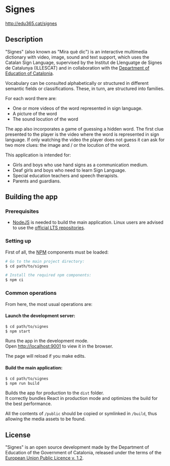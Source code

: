 # Signes

http://edu365.cat/signes

## Description

"Signes" (also known as "Mira què dic") is an interactive multimedia dictionary with video, image, sound and text support, which uses the Catalan Sign Language, supervised by the Institut de Llenguatge de Signes de Catalunya (ILLESCAT) and in collaboration with the [Department of Education of Catalonia](http://xtec.gencat.cat).

Vocabulary can be consulted alphabetically or structured in different semantic fields or classifications. These, in turn, are structured into families.

For each word there are:
- One or more videos of the word represented in sign language.
- A picture of the word
- The sound locution of the word

The app also incorporates a game of guessing a hidden word. The first clue presented to the player is the video where the word is represented in sign language. If only watching the video the player does not guess it can ask for two more clues: the image and / or the locution of the word.

This application is intended for:
- Girls and boys who use hand signs as a communication medium.
- Deaf girls and boys who need to learn Sign Language.
- Special education teachers and speech therapists.
- Parents and guardians.

## Building the app

### Prerequisites

- [NodeJS](https://nodejs.org/) is needed to build the main application. Linux users are advised to use the [official LTS repositories](https://github.com/nodesource/distributions/blob/master/README.md).

### Setting up

First of all, the [NPM](https://www.npmjs.com/) components must be loaded:

```bash
# Go to the main project directory:
$ cd path/to/signes

# Install the required npm components:
$ npm ci
```

### Common operations

From here, the most usual operations are:

#### Launch the development server:
```bash
$ cd path/to/signes
$ npm start
```
Runs the app in the development mode.<br>
Open [http://localhost:9001](http://localhost:9001) to view it in the browser.

The page will reload if you make edits.<br>

#### Build the main application:
```bash
$ cd path/to/signes
$ npm run build
```
Builds the app for production to the `dist` folder.<br>
It correctly bundles React in production mode and optimizes the build for the best performance.

All the contents of `/public` should be copied or symlinked in `/build`, thus allowing the media assets to be found.

## License
"Signes" is an open source development made by the Department of Education of the Government of Catalonia, released under the terms of the [European Union Public Licence v. 1.2](https://eupl.eu/1.2/en/).
